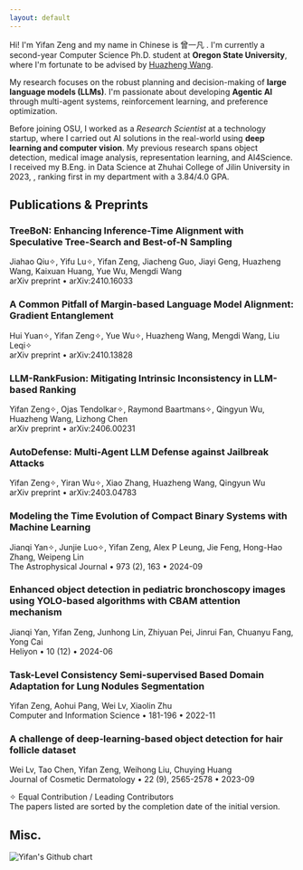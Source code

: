 ```yaml
---
layout: default
---
```


Hi! I'm Yifan Zeng and my name in Chinese is 曾一凡 . I'm currently a second-year Computer Science Ph.D. student at **Oregon State University**, where I'm fortunate to be advised by [Huazheng Wang](https://huazhengwang.github.io/).

My research focuses on the robust planning and decision-making of **large language models (LLMs)**.
I'm passionate about developing **Agentic AI** through multi-agent systems, reinforcement learning, and preference optimization.

Before joining OSU, I worked as a *Research Scientist* at a technology startup, where I carried out AI solutions in the real-world using **deep learning and computer vision**.
My previous research spans object detection, medical image analysis, representation learning, and AI4Science.
I received my B.Eng. in Data Science at Zhuhai College of Jilin University in 2023, , ranking first in my department with a 3.84/4.0 GPA.

<!-- ## News and Updates -->


## Publications & Preprints

<div class="publications-container">
    <div class="publication-item">
        <h3 class="publication-title">TreeBoN: Enhancing Inference-Time Alignment with Speculative Tree-Search and Best-of-N Sampling</h3>
        <div class="publication-authors">
            Jiahao Qiu✧, Yifu Lu✧, <span class="highlighted-author">Yifan Zeng</span>, Jiacheng Guo, Jiayi Geng, Huazheng Wang, Kaixuan Huang, Yue Wu, Mengdi Wang
        </div>
        <div class="publication-info">
            <span class="publication-venue">arXiv preprint</span>
            <span class="publication-separator">•</span>
            <span class="publication-date">arXiv:2410.16033</span>
        </div>
    </div>
</div>

<div class="publications-container">
    <div class="publication-item">
        <h3 class="publication-title">A Common Pitfall of Margin-based Language Model Alignment: Gradient Entanglement</h3>
        <div class="publication-authors">
            Hui Yuan✧, <span class="highlighted-author">Yifan Zeng</span>✧, Yue Wu✧, Huazheng Wang, Mengdi Wang, Liu Leqi✧
        </div>
        <div class="publication-info">
            <span class="publication-venue">arXiv preprint</span>
            <span class="publication-separator">•</span>
            <span class="publication-date">arXiv:2410.13828</span>
        </div>
    </div>
</div>

<div class="publications-container">
    <div class="publication-item">
        <h3 class="publication-title">LLM-RankFusion: Mitigating Intrinsic Inconsistency in LLM-based Ranking</h3>
        <div class="publication-authors">
            <span class="highlighted-author">Yifan Zeng</span>✧, Ojas Tendolkar✧, Raymond Baartmans✧, Qingyun Wu, Huazheng Wang, Lizhong Chen
        </div>
        <div class="publication-info">
            <span class="publication-venue">arXiv preprint</span>
            <span class="publication-separator">•</span>
            <span class="publication-date">arXiv:2406.00231</span>
        </div>
    </div>
</div>

<div class="publications-container">
    <div class="publication-item">
        <h3 class="publication-title">AutoDefense: Multi-Agent LLM Defense against Jailbreak Attacks</h3>
        <div class="publication-authors">
            <span class="highlighted-author">Yifan Zeng</span>✧, Yiran Wu✧, Xiao Zhang, Huazheng Wang, Qingyun Wu
        </div>
        <div class="publication-info">
            <span class="publication-venue">arXiv preprint</span>
            <span class="publication-separator">•</span>
            <span class="publication-date">arXiv:2403.04783</span>
        </div>
    </div>
</div>

<div class="publications-container">
    <div class="publication-item">
        <h3 class="publication-title">Modeling the Time Evolution of Compact Binary Systems with Machine Learning</h3>
        <div class="publication-authors">
            Jianqi Yan✧, Junjie Luo✧, <span class="highlighted-author">Yifan Zeng</span>, Alex P Leung, Jie Feng, Hong-Hao Zhang, Weipeng Lin
        </div>
        <div class="publication-info">
            <span class="publication-venue">The Astrophysical Journal</span>
            <span class="publication-separator">•</span>
            <span class="publication-date">973 (2), 163</span>
            <span class="publication-separator">•</span>
            <span class="publication-date">2024-09</span>
        </div>
    </div>
</div>

<div class="publications-container">
    <div class="publication-item">
        <h3 class="publication-title">Enhanced object detection in pediatric bronchoscopy images using YOLO-based algorithms with CBAM attention mechanism</h3>
        <div class="publication-authors">
            Jianqi Yan, <span class="highlighted-author">Yifan Zeng</span>, Junhong Lin, Zhiyuan Pei, Jinrui Fan, Chuanyu Fang, Yong Cai
        </div>
        <div class="publication-info">
            <span class="publication-venue">Heliyon</span>
            <span class="publication-separator">•</span>
            <span class="publication-date">10 (12)</span>
            <span class="publication-separator">•</span>
            <span class="publication-date">2024-06</span>
        </div>
    </div>
</div>


<div class="publications-container">
    <div class="publication-item">
        <h3 class="publication-title">Task-Level Consistency Semi-supervised Based Domain Adaptation for Lung Nodules Segmentation</h3>
        <div class="publication-authors">
            <span class="highlighted-author">Yifan Zeng</span>, Aohui Pang, Wei Lv, Xiaolin Zhu
        </div>
        <div class="publication-info">
            <span class="publication-venue">Computer and Information Science</span>
            <span class="publication-separator">•</span>
            <span class="publication-date">181-196</span>
            <span class="publication-separator">•</span>
            <span class="publication-date">2022-11</span>
        </div>
    </div>
</div>


<div class="publications-container">
    <div class="publication-item">
        <h3 class="publication-title">A challenge of deep‐learning‐based object detection for hair follicle dataset</h3>
        <div class="publication-authors">
            Wei Lv, Tao Chen, <span class="highlighted-author">Yifan Zeng</span>, Weihong Liu, Chuying Huang
        </div>
        <div class="publication-info">
            <span class="publication-venue">Journal of Cosmetic Dermatology</span>
            <span class="publication-separator">•</span>
            <span class="publication-date">22 (9), 2565-2578</span>
            <span class="publication-separator">•</span>
            <span class="publication-date">2023-09</span>
        </div>
    </div>
</div>

✧ Equal Contribution / Leading Contributors <br>
The papers listed are sorted by the completion date of the initial version.

## Misc.

<img src="http://ghchart.rshah.org/XHMY" alt="Yifan's Github chart" />